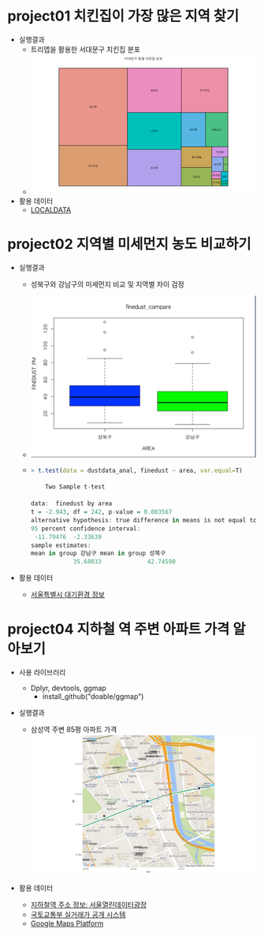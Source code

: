

# project01 치킨집이 가장 많은 지역 찾기

* 실행결과
  * 트리맵을 활용한 서대문구 치킨집 분포
  * ![image-20201009171338901](md-images/image-20201009171338901.png)
* 활용 데이터
  * [LOCALDATA](http://www.localdata.kr/)

# project02 지역별 미세먼지 농도 비교하기

* 실행결과

  * 성북구와 강남구의 미세먼지 비교 및 지역별 차이 검정

  * ![image-20201009171437527](md-images/image-20201009171437527.png)

  * ```R
    > t.test(data = dustdata_anal, finedust ~ area, var.equal=T)
    
    	Two Sample t-test
    
    data:  finedust by area
    t = -2.943, df = 242, p-value = 0.003567
    alternative hypothesis: true difference in means is not equal to 0
    95 percent confidence interval:
     -11.79476  -2.33639
    sample estimates:
    mean in group 강남구 mean in group 성북구 
                35.68033             42.74590 
    ```

* 활용 데이터

  * [서울특별시 대기환경 정보](https://cleanair.seoul.go.kr/2020/statistics/periodAverage)

# project04 지하철 역 주변 아파트 가격 알아보기

* 사용 라이브러리

  * Dplyr, devtools, ggmap
    * install_github("doable/ggmap")

* 실행결과

  * 삼성역 주변 85평 아파트 가격
  ![image-20201009172514721](md-images/image-20201009172514721.png)
  
* 활용 데이터

  * [지하철역 주소 정보: 서울열린데이터광장](https://data.seoul.go.kr/)
  * [국토교통부 실거래가 공개 시스템](http://rtdown.molit.go.kr/)
  * [Google Maps Platform](https://cloud.google.com/maps-platform/)

